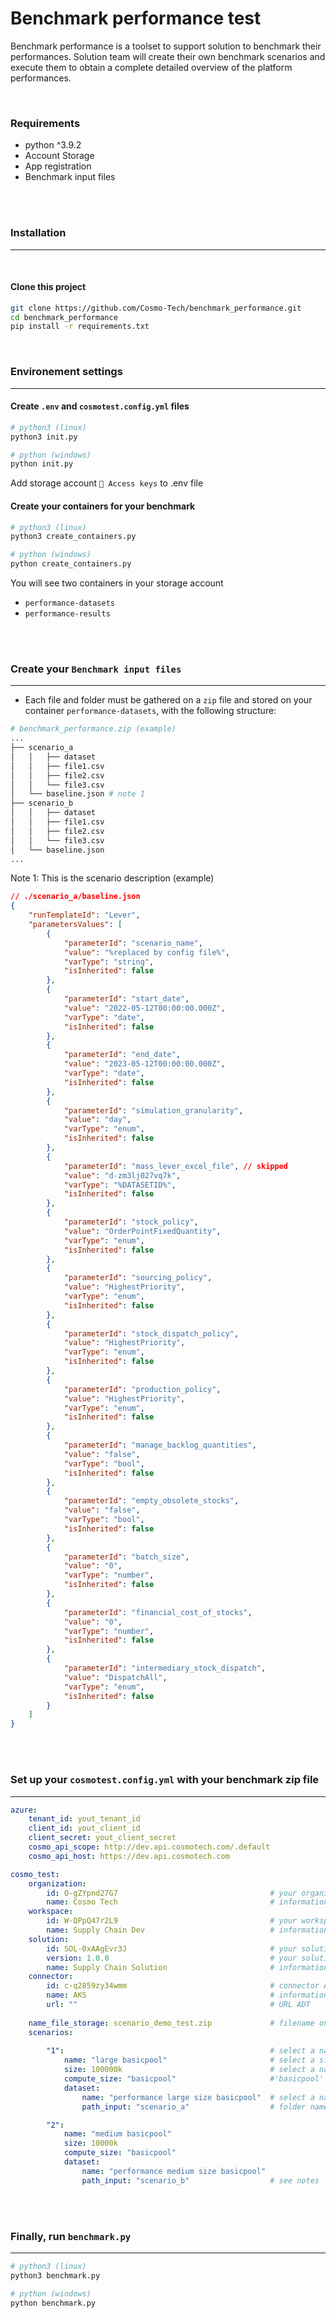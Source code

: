 # Benchmark performance test

Benchmark performance is a toolset to support solution to benchmark their performances.
Solution team will create their own benchmark scenarios and execute them to obtain a complete detailed overview of the platform performances.

</br>

### Requirements
- python ^3.9.2
- Account Storage
- App registration
- Benchmark input files

</br>
</br>

### Installation
---
</br>

#### Clone this project

```bash
git clone https://github.com/Cosmo-Tech/benchmark_performance.git
cd benchmark_performance
pip install -r requirements.txt
```

</br>

### Environement settings
---

#### Create ```.env``` and ```cosmotest.config.yml``` files
```bash
# python3 (linux)
python3 init.py

# python (windows)
python init.py
```
Add storage account ```🔑 Access keys``` to .env file 

#### Create your containers for your benchmark
```bash
# python3 (linux)
python3 create_containers.py

# python (windows)
python create_containers.py
```

You will see two containers in your storage account
- ```performance-datasets```
- ```performance-results```

</br>
</br>

### Create your ```Benchmark input files```
---

- Each file and folder must be gathered on a ```zip``` file and stored on your container ```performance-datasets```, with the following structure:

```bash
# benchmark_performance.zip (example)
...
├── scenario_a
│   │   ├── dataset
│   │   ├── file1.csv
│   │   ├── file2.csv
│   │   └── file3.csv
│   └── baseline.json # note 1
├── scenario_b
│   │   ├── dataset
│   │   ├── file1.csv
│   │   ├── file2.csv
│   │   └── file3.csv
│   └── baseline.json
...
```

Note 1: This is the scenario description (example)
```json
// ./scenario_a/baseline.json
{
    "runTemplateId": "Lever",
    "parametersValues": [
        {
            "parameterId": "scenario_name",
            "value": "%replaced by config file%",
            "varType": "string",
            "isInherited": false
        },
        {
            "parameterId": "start_date",
            "value": "2022-05-12T00:00:00.000Z",
            "varType": "date",
            "isInherited": false
        },
        {
            "parameterId": "end_date",
            "value": "2023-05-12T00:00:00.000Z",
            "varType": "date",
            "isInherited": false
        },
        {
            "parameterId": "simulation_granularity",
            "value": "day",
            "varType": "enum",
            "isInherited": false
        },
        {
            "parameterId": "mass_lever_excel_file", // skipped
            "value": "d-zm3lj027vq7k",
            "varType": "%DATASETID%",
            "isInherited": false
        },
        {
            "parameterId": "stock_policy",
            "value": "OrderPointFixedQuantity",
            "varType": "enum",
            "isInherited": false
        },
        {
            "parameterId": "sourcing_policy",
            "value": "HighestPriority",
            "varType": "enum",
            "isInherited": false
        },
        {
            "parameterId": "stock_dispatch_policy",
            "value": "HighestPriority",
            "varType": "enum",
            "isInherited": false
        },
        {
            "parameterId": "production_policy",
            "value": "HighestPriority",
            "varType": "enum",
            "isInherited": false
        },
        {
            "parameterId": "manage_backlog_quantities",
            "value": "false",
            "varType": "bool",
            "isInherited": false
        },
        {
            "parameterId": "empty_obsolete_stocks",
            "value": "false",
            "varType": "bool",
            "isInherited": false
        },
        {
            "parameterId": "batch_size",
            "value": "0",
            "varType": "number",
            "isInherited": false
        },
        {
            "parameterId": "financial_cost_of_stocks",
            "value": "0",
            "varType": "number",
            "isInherited": false
        },
        {
            "parameterId": "intermediary_stock_dispatch",
            "value": "DispatchAll",
            "varType": "enum",
            "isInherited": false
        }
    ]
}
```

</br>
</br>

### Set up your ```cosmotest.config.yml``` with your benchmark zip file
---

```yml
azure:
    tenant_id: yout_tenant_id
    client_id: yout_client_id
    client_secret: yout_client_secret
    cosmo_api_scope: http://dev.api.cosmotech.com/.default
    cosmo_api_host: https://dev.api.cosmotech.com

cosmo_test:
    organization:
        id: O-gZYpnd27G7                                  # your organization (required)
        name: Cosmo Tech                                  # information only (required)
    workspace:
        id: W-QPpQ47r2L9                                  # your workspace (required)
        name: Supply Chain Dev                            # information only (required)
    solution:
        id: SOL-0xAAgEvr3J                                # your solution (required)
        version: 1.0.0                                    # your solution version (required)
        name: Supply Chain Solution                       # information only (required)
    connector:
        id: c-q2859zy34wmm                                # connector AKS or ADT (required)
        name: AKS                                         # information only (required)
        url: ""                                           # URL ADT
        
    name_file_storage: scenario_demo_test.zip             # filename on your 'permformance-datasets' container
    scenarios:
        
        "1":                                              # select a name (string required)
            name: "large basicpool"                       # select a size (number or string required)
            size: 100000k                                 # select a name (string required)
            compute_size: "basicpool"                     #'basicpool' or 'highcpu'
            dataset:
                name: "performance large size basicpool"  # select a name
                path_input: "scenario_a"                  # folder name in scenario_demo_test.zip

        "2":                                            
            name: "medium basicpool"
            size: 10000k
            compute_size: "basicpool"
            dataset:
                name: "performance medium size basicpool"
                path_input: "scenario_b"                  # see notes
```

</br>
</br>

### Finally, run ```benchmark.py```
---

```bash
# python3 (linux)
python3 benchmark.py

# python (windows)
python benchmark.py
```